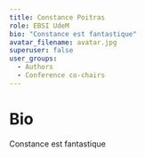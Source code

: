 ```yaml
---
title: Constance Poitras
role: EBSI UdeM
bio: "Constance est fantastique"
avatar_filename: avatar.jpg
superuser: false
user_groups:
  - Authors
  - Conference co-chairs
---
```


# Bio
Constance est fantastique
